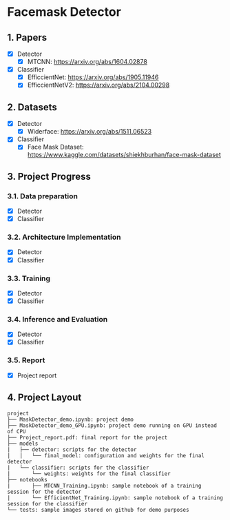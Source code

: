# Facemask Detector

## 1. Papers
- [x] Detector
  - [x] MTCNN: https://arxiv.org/abs/1604.02878
- [x] Classifier
  - [x] EfficcientNet: https://arxiv.org/abs/1905.11946
  - [x] EfficcientNetV2: https://arxiv.org/abs/2104.00298

## 2. Datasets
- [x] Detector
  - [x] Widerface: https://arxiv.org/abs/1511.06523
- [x] Classifier
  - [x] Face Mask Dataset: https://www.kaggle.com/datasets/shiekhburhan/face-mask-dataset

## 3. Project Progress
### 3.1. Data preparation
- [x] Detector
- [x] Classifier
### 3.2. Architecture Implementation
- [x] Detector
- [x] Classifier
### 3.3. Training 
- [x] Detector
- [x] Classifier
### 3.4. Inference and Evaluation
- [x] Detector
- [x] Classifier
### 3.5. Report
- [x] Project report


## 4. Project Layout
```
project
├── MaskDetector_demo.ipynb: project demo
├── MaskDetector_demo_GPU.ipynb: project demo running on GPU instead of CPU
├── Project_report.pdf: final report for the project
├── models
|   ├── detector: scripts for the detector
|   |   └── final_model: configuration and weights for the final detector
|   └── classifier: scripts for the classifier
|       └── weights: weights for the final classifier
├── notebooks
|       ├── MTCNN_Training.ipynb: sample notebook of a training session for the detector
|       └── EfficientNet_Training.ipynb: sample notebook of a training session for the classifier
└── tests: sample images stored on github for demo purposes
